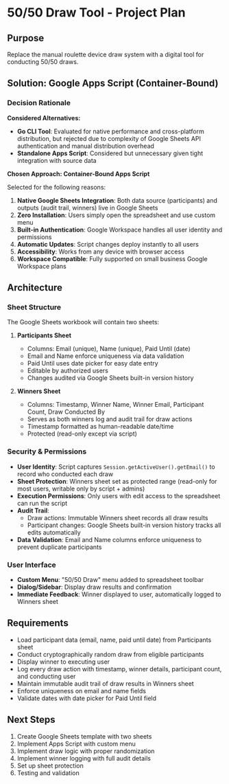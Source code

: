 # 50/50 Draw Tool - Project Plan

## Purpose
Replace the manual roulette device draw system with a digital tool for conducting 50/50 draws.

## Solution: Google Apps Script (Container-Bound)

### Decision Rationale

**Considered Alternatives:**
- **Go CLI Tool**: Evaluated for native performance and cross-platform distribution, but rejected due to complexity of Google Sheets API authentication and manual distribution overhead
- **Standalone Apps Script**: Considered but unnecessary given tight integration with source data

**Chosen Approach: Container-Bound Apps Script**

Selected for the following reasons:
1. **Native Google Sheets Integration**: Both data source (participants) and outputs (audit trail, winners) live in Google Sheets
2. **Zero Installation**: Users simply open the spreadsheet and use custom menu
3. **Built-in Authentication**: Google Workspace handles all user identity and permissions
4. **Automatic Updates**: Script changes deploy instantly to all users
5. **Accessibility**: Works from any device with browser access
6. **Workspace Compatible**: Fully supported on small business Google Workspace plans

## Architecture

### Sheet Structure
The Google Sheets workbook will contain two sheets:

1. **Participants Sheet**
   - Columns: Email (unique), Name (unique), Paid Until (date)
   - Email and Name enforce uniqueness via data validation
   - Paid Until uses date picker for easy date entry
   - Editable by authorized users
   - Changes audited via Google Sheets built-in version history

2. **Winners Sheet**
   - Columns: Timestamp, Winner Name, Winner Email, Participant Count, Draw Conducted By
   - Serves as both winners log and audit trail for draw actions
   - Timestamp formatted as human-readable date/time
   - Protected (read-only except via script)

### Security & Permissions

- **User Identity**: Script captures `Session.getActiveUser().getEmail()` to record who conducted each draw
- **Sheet Protection**: Winners sheet set as protected range (read-only for most users, writable only by script + admins)
- **Execution Permissions**: Only users with edit access to the spreadsheet can run the script
- **Audit Trail**:
  - Draw actions: Immutable Winners sheet records all draw results
  - Participant changes: Google Sheets built-in version history tracks all edits automatically
- **Data Validation**: Email and Name columns enforce uniqueness to prevent duplicate participants

### User Interface

- **Custom Menu**: "50/50 Draw" menu added to spreadsheet toolbar
- **Dialog/Sidebar**: Display draw results and confirmation
- **Immediate Feedback**: Winner displayed to user, automatically logged to Winners sheet

## Requirements
- Load participant data (email, name, paid until date) from Participants sheet
- Conduct cryptographically random draw from eligible participants
- Display winner to executing user
- Log every draw action with timestamp, winner details, participant count, and conducting user
- Maintain immutable audit trail of draw results in Winners sheet
- Enforce uniqueness on email and name fields
- Validate dates with date picker for Paid Until field

## Next Steps
1. Create Google Sheets template with two sheets
2. Implement Apps Script with custom menu
3. Implement draw logic with proper randomization
4. Implement winner logging with full audit details
5. Set up sheet protection
6. Testing and validation
